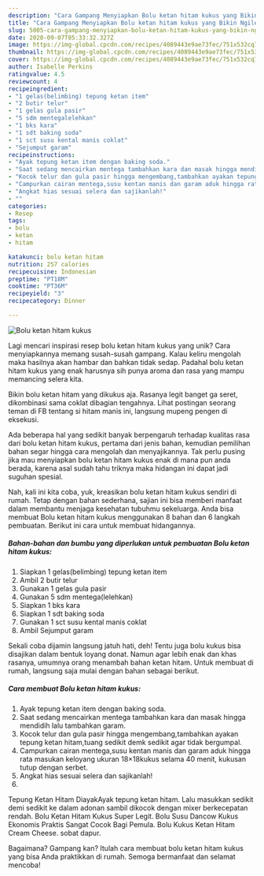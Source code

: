 ```yaml
---
description: "Cara Gampang Menyiapkan Bolu ketan hitam kukus yang Bikin Ngiler"
title: "Cara Gampang Menyiapkan Bolu ketan hitam kukus yang Bikin Ngiler"
slug: 5005-cara-gampang-menyiapkan-bolu-ketan-hitam-kukus-yang-bikin-ngiler
date: 2020-09-07T05:33:32.327Z
image: https://img-global.cpcdn.com/recipes/4089443e9ae73fec/751x532cq70/bolu-ketan-hitam-kukus-foto-resep-utama.jpg
thumbnail: https://img-global.cpcdn.com/recipes/4089443e9ae73fec/751x532cq70/bolu-ketan-hitam-kukus-foto-resep-utama.jpg
cover: https://img-global.cpcdn.com/recipes/4089443e9ae73fec/751x532cq70/bolu-ketan-hitam-kukus-foto-resep-utama.jpg
author: Isabelle Perkins
ratingvalue: 4.5
reviewcount: 4
recipeingredient:
- "1 gelas(belimbing) tepung ketan item"
- "2 butir telur"
- "1 gelas gula pasir"
- "5 sdm mentegalelehkan"
- "1 bks kara"
- "1 sdt baking soda"
- "1 sct susu kental manis coklat"
- "Sejumput garam"
recipeinstructions:
- "Ayak tepung ketan item dengan baking soda."
- "Saat sedang mencairkan mentega tambahkan kara dan masak hingga mendidih lalu tambahkan garam."
- "Kocok telur dan gula pasir hingga mengembang,tambahkan ayakan tepung ketan hitam,tuang sedikit demk sedikit agar tidak bergumpal."
- "Campurkan cairan mentega,susu kentan manis dan garam aduk hingga rata masukan keloyang ukuran 18×18kukus selama 40 menit, kukusan tutup dengan serbet."
- "Angkat hias sesuai selera dan sajikanlah!"
- ""
categories:
- Resep
tags:
- bolu
- ketan
- hitam

katakunci: bolu ketan hitam 
nutrition: 257 calories
recipecuisine: Indonesian
preptime: "PT18M"
cooktime: "PT36M"
recipeyield: "3"
recipecategory: Dinner

---
```



![Bolu ketan hitam kukus](https://img-global.cpcdn.com/recipes/4089443e9ae73fec/751x532cq70/bolu-ketan-hitam-kukus-foto-resep-utama.jpg)

Lagi mencari inspirasi resep bolu ketan hitam kukus yang unik? Cara menyiapkannya memang susah-susah gampang. Kalau keliru mengolah maka hasilnya akan hambar dan bahkan tidak sedap. Padahal bolu ketan hitam kukus yang enak harusnya sih punya aroma dan rasa yang mampu memancing selera kita.

Bikin bolu ketan hitam yang dikukus aja. Rasanya legit banget ga seret, dikombinasi sama coklat dibagian tengahnya. Lihat postingan seorang teman di FB tentang si hitam manis ini, langsung mupeng pengen di eksekusi.

Ada beberapa hal yang sedikit banyak berpengaruh terhadap kualitas rasa dari bolu ketan hitam kukus, pertama dari jenis bahan, kemudian pemilihan bahan segar hingga cara mengolah dan menyajikannya. Tak perlu pusing jika mau menyiapkan bolu ketan hitam kukus enak di mana pun anda berada, karena asal sudah tahu triknya maka hidangan ini dapat jadi suguhan spesial.


Nah, kali ini kita coba, yuk, kreasikan bolu ketan hitam kukus sendiri di rumah. Tetap dengan bahan sederhana, sajian ini bisa memberi manfaat dalam membantu menjaga kesehatan tubuhmu sekeluarga. Anda bisa membuat Bolu ketan hitam kukus menggunakan 8 bahan dan 6 langkah pembuatan. Berikut ini cara untuk membuat hidangannya.

<!--inarticleads1-->

##### Bahan-bahan dan bumbu yang diperlukan untuk pembuatan Bolu ketan hitam kukus:

1. Siapkan 1 gelas(belimbing) tepung ketan item
1. Ambil 2 butir telur
1. Gunakan 1 gelas gula pasir
1. Gunakan 5 sdm mentega(lelehkan)
1. Siapkan 1 bks kara
1. Siapkan 1 sdt baking soda
1. Gunakan 1 sct susu kental manis coklat
1. Ambil Sejumput garam


Sekali coba dijamin langsung jatuh hati, deh! Tentu juga bolu kukus bisa disajikan dalam bentuk loyang donat. Namun agar lebih enak dan khas rasanya, umumnya orang menambah bahan ketan hitam. Untuk membuat di rumah, langsung saja mulai dengan bahan sebagai berikut. 

<!--inarticleads2-->

##### Cara membuat Bolu ketan hitam kukus:

1. Ayak tepung ketan item dengan baking soda.
1. Saat sedang mencairkan mentega tambahkan kara dan masak hingga mendidih lalu tambahkan garam.
1. Kocok telur dan gula pasir hingga mengembang,tambahkan ayakan tepung ketan hitam,tuang sedikit demk sedikit agar tidak bergumpal.
1. Campurkan cairan mentega,susu kentan manis dan garam aduk hingga rata masukan keloyang ukuran 18×18kukus selama 40 menit, kukusan tutup dengan serbet.
1. Angkat hias sesuai selera dan sajikanlah!
1. 


Tepung Ketan Hitam DiayakAyak tepung ketan hitam. Lalu masukkan sedikit demi sedikit ke dalam adonan sambil dikocok dengan mixer berkecepatan rendah. Bolu Ketan Hitam Kukus Super Legit. Bolu Susu Dancow Kukus Ekonomis Praktis Sangat Cocok Bagi Pemula. Bolu Kukus Ketan Hitam Cream Cheese. sobat dapur. 

Bagaimana? Gampang kan? Itulah cara membuat bolu ketan hitam kukus yang bisa Anda praktikkan di rumah. Semoga bermanfaat dan selamat mencoba!
